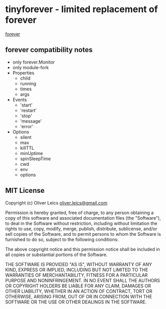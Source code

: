 # tinyforever - limited replacement of forever

[forever](https://github.com/nodejitsu/forever)

## forever compatibility notes

* only forever.Monitor
* only module-fork
* Properties
  * child
  * running
  * times
  * args
* Events
  * 'start'
  * 'restart'
  * 'stop'
  * 'message'
  * 'error'
* Options
  * silent
  * max
  * killTTL
  * minUptime
  * spinSleepTime
  * cwd
  * env
  * options

## MIT License

Copyright (c) Oliver Leics <oliver.leics@gmail.com>

Permission is hereby granted, free of charge, to any person obtaining a copy of this software and associated documentation files (the "Software"), to deal in the Software without restriction, including without limitation the rights to use, copy, modify, merge, publish, distribute, sublicense, and/or sell copies of the Software, and to permit persons to whom the Software is furnished to do so, subject to the following conditions:

The above copyright notice and this permission notice shall be included in all copies or substantial portions of the Software.

THE SOFTWARE IS PROVIDED "AS IS", WITHOUT WARRANTY OF ANY KIND, EXPRESS OR IMPLIED, INCLUDING BUT NOT LIMITED TO THE WARRANTIES OF MERCHANTABILITY, FITNESS FOR A PARTICULAR PURPOSE AND NONINFRINGEMENT. IN NO EVENT SHALL THE AUTHORS OR COPYRIGHT HOLDERS BE LIABLE FOR ANY CLAIM, DAMAGES OR OTHER LIABILITY, WHETHER IN AN ACTION OF CONTRACT, TORT OR OTHERWISE, ARISING FROM, OUT OF OR IN CONNECTION WITH THE SOFTWARE OR THE USE OR OTHER DEALINGS IN THE SOFTWARE.